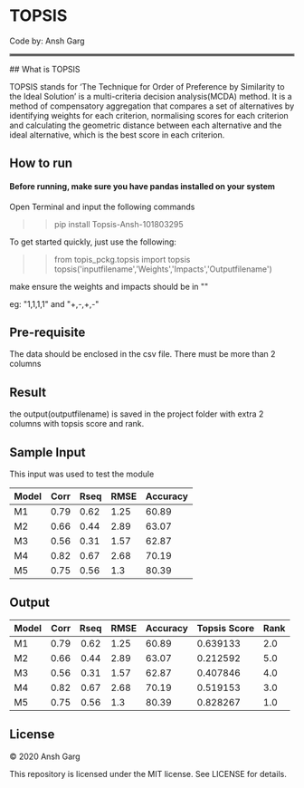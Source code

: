 # TOPSIS

Code by: Ansh Garg

<hr style = "border:2px solid gray"> </hr>
## What is TOPSIS

TOPSIS stands for ‘The Technique for Order of Preference by Similarity to the Ideal Solution’ is a multi-criteria decision analysis(MCDA) method. It is a method of compensatory aggregation that compares a set of alternatives by identifying weights for each criterion, normalising scores for each criterion and calculating the geometric distance between each alternative and the ideal alternative, which is the best score in each criterion.


## How to run

#### Before running, make sure you have pandas installed on your system

Open Terminal and input the following commands


>> pip install Topsis-Ansh-101803295

To get started quickly, just use the following:

>> from topis_pckg.topsis import topsis <br>
>> topsis('inputfilename','Weights','Impacts','Outputfilename')

make ensure the weights and impacts should be in ""

eg: "1,1,1,1" and "+,-,+,-"

## Pre-requisite
The data should be enclosed in the csv file. There must be more than 2 columns


## Result
the output(outputfilename)  is saved in the project folder with extra 2 columns with topsis score and rank.


## Sample Input

This input was used to test the module

<table><thead><tr><th>Model</th><th>Corr</th><th>Rseq</th><th>RMSE</th><th>Accuracy</th></tr></thead><tbody><tr><td>M1</td><td>0.79</td><td>0.62</td><td>1.25</td><td>60.89</td></tr><tr><td>M2</td><td>0.66</td><td>0.44</td><td>2.89</td><td>63.07</td></tr><tr><td>M3</td><td>0.56</td><td>0.31</td><td>1.57</td><td>62.87</td></tr><tr><td>M4</td><td>0.82</td><td>0.67</td><td>2.68</td><td>70.19</td></tr><tr><td>M5</td><td>0.75</td><td>0.56</td><td>1.3</td><td>80.39</td></tr></tbody></table>

## Output


<table><thead><tr><th>Model</th><th align="right">Corr</th><th align="center">Rseq</th><th>RMSE</th><th>Accuracy</th><th>Topsis Score</th><th>Rank</th></tr></thead><tbody><tr><td>M1</td><td align="right">0.79</td><td align="center">0.62</td><td>1.25</td><td>60.89</td><td>0.639133</td><td>2.0</td></tr><tr><td>M2</td><td align="right">0.66</td><td align="center">0.44</td><td>2.89</td><td>63.07</td><td>0.212592</td><td>5.0</td></tr><tr><td>M3</td><td align="right">0.56</td><td align="center">0.31</td><td>1.57</td><td>62.87</td><td>0.407846</td><td>4.0</td></tr><tr><td>M4</td><td align="right">0.82</td><td align="center">0.67</td><td>2.68</td><td>70.19</td><td>0.519153</td><td>3.0</td></tr><tr><td>M5</td><td align="right">0.75</td><td align="center">0.56</td><td>1.3</td><td>80.39</td><td>0.828267</td><td>1.0</td></tr></tbody></table>


## License

© 2020 Ansh Garg

This repository is licensed under the MIT license. See LICENSE for details.
